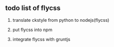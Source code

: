 ## todo list of flycss

1. translate ckstyle from python to nodejs(flycss)

2. put flycss into npm

3. integrate flycss with gruntjs
